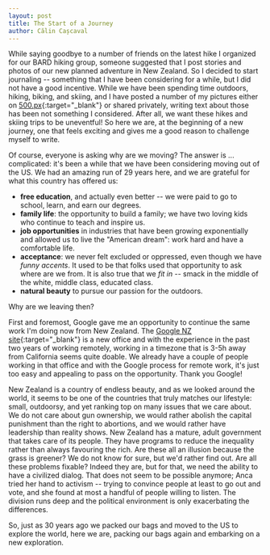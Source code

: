 ```yaml
---
layout: post
title: The Start of a Journey
author: Călin Cașcaval
---
```



While saying goodbye to a number of friends on the latest hike I organized for our
BARD hiking group, someone suggested that I post stories and photos of our new
planned adventure in New Zealand. So I decided to start journaling -- something that
I have been considering for a while, but I did not have a good incentive. While we
have been spending time outdoors, hiking, biking, and skiing, and I have posted a
number of my pictures either on
[500.px](https://500px.com/CalinCascaval){:target="_blank"} or shared privately,
writing text about those has been not something I considered. After all, we want
these hikes and skiing trips to be uneventful! So here we are, at the beginning of a
new journey, one that feels exciting and gives me a good reason to challenge myself
to write.

Of course, everyone is asking why are we moving? The answer is ... complicated: it's
been a while that we have been considering moving out of the US. We had an amazing
run of 29 years here, and we are grateful for what this country has offered us:

- **free education**, and actually even better -- we were paid to go to school,   learn, and earn our degrees.
- **family life**: the opportunity to build a family; we have two loving kids who continue to teach and inspire us.
- **job opportunities** in industries that have been growing exponentially and allowed us to live the "American dream": work hard and have a comfortable life.
- **acceptance**: we never felt excluded or oppressed, even though we have  _funny accents_. It used to be that folks used that opportunity to ask   where are we from. It is also true that we _fit in_ -- smack in the middle of the white, middle class, educated class.
- **natural beauty** to pursue our passion for the outdoors.

Why are we leaving then?

First and foremost, Google gave me an opportunity to continue the same work I'm
doing now from New Zealand. The [Google NZ
site](https://www.geekzone.co.nz/content.asp?contentid=24620){:target="_blank"} is a
new office and with the experience in the past two years of working remotely,
working in a timezone that is 3-5h away from California seems quite doable. We
already have a couple of people working in that office and with the Google process
for remote work, it's just too easy and appealing to pass on the opportunity. Thank
you Google!

New Zealand is a country of endless beauty, and as we looked around the world, it
seems to be one of the countries that truly matches our lifestyle: small, outdoorsy,
and yet ranking top on many issues that we care about. We do not care about gun
ownership, we would rather abolish the capital punishment than the right to
abortions, and we would rather have leadership than reality shows. New Zealand has a
mature, adult government that takes care of its people. They have programs to reduce
the inequality rather than always favouring the rich. Are these all an illusion
because the grass is greener? We do not know for sure, but we'd rather find out. Are
all these problems fixable? Indeed they are, but for that, we need the ability to
have a civilized dialog. That does not seem to be possible anymore; Anca tried her
hand to activism -- trying to convince people at least to go out and vote, and she
found at most a handful of people willing to listen. The division runs deep and
the political environment is only exacerbating the differences.

So, just as 30 years ago we packed our bags and moved to the US to explore the world, here we are, packing our bags again and embarking on a new exploration.

